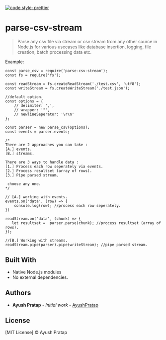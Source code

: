 [![code style: prettier](https://img.shields.io/badge/code_style-prettier-ff69b4.svg?style=flat-square)](https://github.com/prettier/prettier)

# parse-csv-stream

> Parse any csv file via stream or csv stream from any other source in Node.js for various usecases like database insertion, logging, file creation, batch processing data etc.

Example:

```tsx
const parse_csv = require('parse-csv-stream');
const fs = require('fs');

const readStream = fs.createReadStream('./test.csv', 'utf8');
const writeStream = fs.createWriteStream('./test.json');

//default option.
const options = {
    // delimiter: ',',
    // wrapper: '"',
    // newlineSeperator: '\r\n'
};

const parser = new parse_csv(options);
const events = parser.events;

/*
There are 2 approaches you can take : 
[A.] events. 
[B.] streams.

There are 3 ways to handle data : 
[1.] Process each row seperately via events.
[2.] Process resultset (array of rows).
[3.] Pipe parsed stream.
 
 choose any one.
*/

// [A.] working with events.
events.on('data', (row) => {
    console.log(row); //process each row seperately.
})

readStream.on('data', (chunk) => {
   let resultset =  parser.parse(chunk); //process resultset (array of rows).
});

//[B.] Working with streams.
readStream.pipe(parser).pipe(writeStream); //pipe parsed stream.
```

## Built With

* Native Node.js modules 
* No external dependencies.

## Authors

* **Ayush Pratap** - *Initial work* - [AyushPratap](https://github.com/ayushpratap2494)

## License

[MIT License] © Ayush Pratap